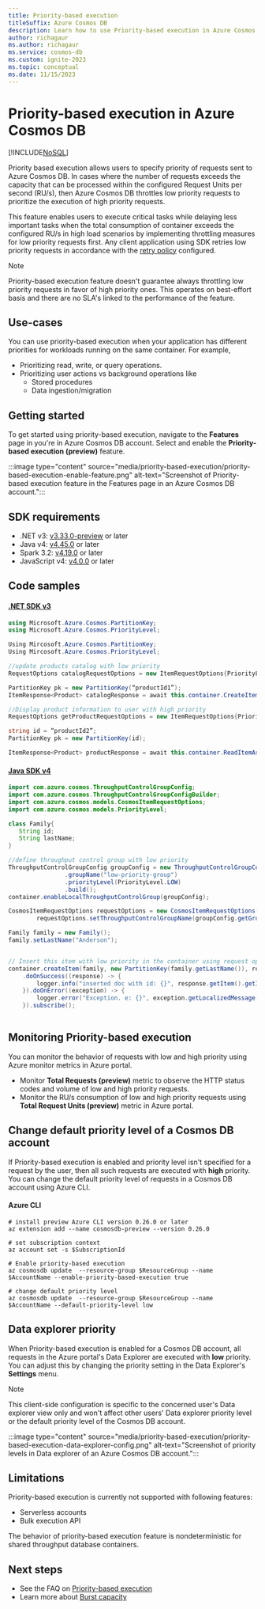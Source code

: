 ```yaml
---
title: Priority-based execution
titleSuffix: Azure Cosmos DB
description: Learn how to use Priority-based execution in Azure Cosmos DB.
author: richagaur
ms.author: richagaur
ms.service: cosmos-db
ms.custom: ignite-2023
ms.topic: conceptual
ms.date: 11/15/2023
---
```


# Priority-based execution in Azure Cosmos DB

[!INCLUDE[NoSQL](includes/appliesto-nosql.md)]

Priority based execution allows users to specify priority of requests sent to Azure Cosmos DB. In cases where the number of requests exceeds the capacity that can be processed within the configured Request Units per second (RU/s), then Azure Cosmos DB throttles low priority requests to prioritize the execution of high priority requests.

This feature enables users to execute critical tasks while delaying less important tasks when the total consumption of container exceeds the configured RU/s in high load scenarios by implementing throttling measures for low priority requests first. Any client application using SDK retries low priority requests in accordance with the [retry policy](../../articles/cosmos-db/nosql/conceptual-resilient-sdk-applications.md) configured.


> [!NOTE]
> Priority-based execution feature doesn't guarantee always throttling low priority requests in favor of high priority ones. This operates on best-effort basis and there are no SLA's linked to the performance of the feature.

## Use-cases

You can use priority-based execution when your application has different priorities for workloads running on the same container. For example, 

- Prioritizing read, write, or query operations.  
- Prioritizing user actions vs background operations like  
    - Stored procedures 
    - Data ingestion/migration 

## Getting started

To get started using priority-based execution, navigate to the **Features** page in you're in Azure Cosmos DB account. Select and enable the **Priority-based execution (preview)** feature.

:::image type="content" source="media/priority-based-execution/priority-based-execution-enable-feature.png" alt-text="Screenshot of Priority-based execution feature in the Features page in an Azure Cosmos DB account.":::

## SDK requirements 

- .NET v3: [v3.33.0-preview](https://www.nuget.org/packages/Microsoft.Azure.Cosmos/3.33.0-preview) or later
- Java v4: [v4.45.0](https://mvnrepository.com/artifact/com.azure/azure-cosmos/4.45.0) or later
- Spark 3.2: [v4.19.0](https://central.sonatype.com/artifact/com.azure.cosmos.spark/azure-cosmos-spark_3-2_2-12/4.19.0) or later
- JavaScript v4: [v4.0.0](https://www.npmjs.com/package/@azure/cosmos) or later

## Code samples

#### [.NET SDK v3](#tab/net-v3)

```csharp
using Microsoft.Azure.Cosmos.PartitionKey;
using Microsoft.Azure.Cosmos.PriorityLevel;

Using Mircosoft.Azure.Cosmos.PartitionKey; 
Using Mircosoft.Azure.Cosmos.PriorityLevel; 

//update products catalog with low priority
RequestOptions catalogRequestOptions = new ItemRequestOptions{PriorityLevel = PriorityLevel.Low}; 

PartitionKey pk = new PartitionKey(“productId1”); 
ItemResponse<Product> catalogResponse = await this.container.CreateItemAsync<Product>(product1, pk, requestOptions); 

//Display product information to user with high priority
RequestOptions getProductRequestOptions = new ItemRequestOptions{PriorityLevel = PriorityLevel.High}; 

string id = “productId2”; 
PartitionKey pk = new PartitionKey(id); 

ItemResponse<Product> productResponse = await this.container.ReadItemAsync< Product>(id, pk, getProductRequestOptions); 
```

#### [Java SDK v4](#tab/java-v4)

```java
import com.azure.cosmos.ThroughputControlGroupConfig;
import com.azure.cosmos.ThroughputControlGroupConfigBuilder;
import com.azure.cosmos.models.CosmosItemRequestOptions;
import com.azure.cosmos.models.PriorityLevel;

class Family{
   String id;
   String lastName;
}

//define throughput control group with low priority
ThroughputControlGroupConfig groupConfig = new ThroughputControlGroupConfigBuilder()
                .groupName("low-priority-group")
                .priorityLevel(PriorityLevel.LOW)
                .build();
container.enableLocalThroughputControlGroup(groupConfig);

CosmosItemRequestOptions requestOptions = new CosmosItemRequestOptions();
        requestOptions.setThroughputControlGroupName(groupConfig.getGroupName());

Family family = new Family();
family.setLastName("Anderson");


// Insert this item with low priority in the container using request options.
container.createItem(family, new PartitionKey(family.getLastName()), requestOptions)
    .doOnSuccess((response) -> {
        logger.info("inserted doc with id: {}", response.getItem().getId());
    }).doOnError((exception) -> {
        logger.error("Exception. e: {}", exception.getLocalizedMessage(), exception);
    }).subscribe();
    
```

## Monitoring Priority-based execution

You can monitor the behavior of requests with low and high priority using Azure monitor metrics in Azure portal.

- Monitor **Total Requests (preview)** metric to observe the HTTP status codes and volume of low and high priority requests.
- Monitor the RU/s consumption of low and high priority requests using **Total Request Units (preview)** metric in Azure portal.


## Change default priority level of a Cosmos DB account

If Priority-based execution is enabled and priority level isn't specified for a request by the user, then all such requests are executed with **high** priority. You can change the default priority level of requests in a Cosmos DB account using Azure CLI. 

#### Azure CLI
```azurecli-interactive
# install preview Azure CLI version 0.26.0 or later
az extension add --name cosmosdb-preview --version 0.26.0

# set subscription context
az account set -s $SubscriptionId

# Enable priority-based execution
az cosmosdb update  --resource-group $ResourceGroup --name $AccountName --enable-priority-based-execution true

# change default priority level
az cosmosdb update  --resource-group $ResourceGroup --name $AccountName --default-priority-level low
```

## Data explorer priority

When Priority-based execution is enabled for a Cosmos DB account, all requests in the Azure portal's Data Explorer are executed with **low** priority. You can adjust this by changing the priority setting in the Data Explorer's **Settings** menu.

> [!NOTE]
>This client-side configuration is specific to the concerned user's Data explorer view only and won't affect other users' Data explorer priority level or the default priority level of the Cosmos DB account.

:::image type="content" source="media/priority-based-execution/priority-based-execution-data-explorer-config.png" alt-text="Screenshot of priority levels in Data explorer of an Azure Cosmos DB account.":::


## Limitations

Priority-based execution is currently not supported with following features:

- Serverless accounts
- Bulk execution API

The behavior of priority-based execution feature is nondeterministic for shared throughput database containers.

## Next steps

- See the FAQ on [Priority-based execution](priority-based-execution-faq.yml)
- Learn more about [Burst capacity](burst-capacity.md)
